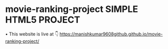 # movie-ranking-project SIMPLE HTML5 PROJECT 

• This website is live at 👇 
https://manishkumar9608github.github.io/movie-ranking-project/